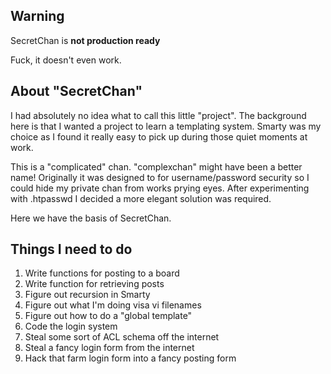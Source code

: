 Warning
---------------------------
SecretChan is **not production ready**

Fuck, it doesn't even work.

About "SecretChan"
-----------------------------
I had absolutely no idea what to call this little "project". The background here is that I wanted a project to learn a templating system. Smarty was my choice as I found it really easy to pick up during those quiet moments at work. 

This is a "complicated" chan. "complexchan" might have been a better name!  Originally it was designed to for username/password security so I could hide my private chan from works prying eyes. After experimenting with .htpasswd I decided a more elegant solution was required. 

Here we have the basis of SecretChan.

Things I need to do
---------------------------

1. Write functions for posting to a board
2. Write function for retrieving posts
3. Figure out recursion in Smarty
4. Figure out what I'm doing visa vi filenames
5. Figure out how to do a  "global template" 
6. Code the login system
7. Steal some sort of ACL schema off the internet
8. Steal a fancy login form from the internet
9. Hack that farm login form into a fancy posting form
